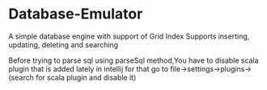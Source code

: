 # Database-Emulator
A simple database engine with support of Grid Index Supports inserting, updating, deleting and searching

Before trying to parse sql using parseSql method,You have to disable scala plugin that is added lately in intellij
for that go to file->settings->plugins->(search for scala plugin and disable it)
